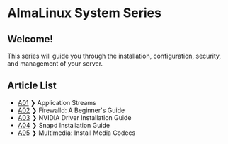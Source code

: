 # AlmaLinux System Series

## Welcome!

This series will guide you through the installation, configuration, security, and management of your server.

## **Article List**

- [A01](SystemSeriesA01.md) ❯ Application Streams
- [A02](SystemSeriesA02.md) ❯ Firewalld: A Beginner's Guide
- [A03](SystemSeriesA03.md) ❯ NVIDIA Driver Installation Guide
- [A04](SystemSeriesA04.md) ❯ Snapd Installation Guide
- [A05](SystemSeriesA05.md) ❯ Multimedia: Install Media Codecs
